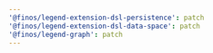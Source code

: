 ```yaml
---
'@finos/legend-extension-dsl-persistence': patch
'@finos/legend-extension-dsl-data-space': patch
'@finos/legend-graph': patch
---
```

